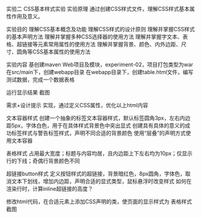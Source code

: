 实验二 CSS基本样式实验
实验原理
通过创建CSS样式文件，理解CSS样式基本属性作用及意义。

实验目的
理解CSS基本概念及功能
理解CSS样式的设计原则
理解并掌握CSS样式的基本声明方法
理解并掌握多种CSS选择器的使用方法
理解并掌握字文本、表格、超链接等元素常用属性的使用方法
理解并掌握背景、颜色、内外边距、尺寸、圆角等CSS基本属性的使用方法

实验内容
基创建maven Web项目及模块，experiment-02，项目打包类型为war
在src/main下，创建webapp目录
在webapp目录下，创建table.html文件，编写测试数据，完成一个数据表格

运行显示结果
截图

需求+设计提示
实现，通过定义CSS属性，优化以上html内容

文本容器样式
创建一个抽象的标签文本容器样式，默认标签圆角3px，左右内边距5px，字体白色，用于在具体样式背景色中突出显式
创建具有具体的意义的成功标签样式与警告标签样式，声明不同合适的背景颜色
使用“层叠”的声明方式使用文本容器

表格样式
占用最大宽度；标题与内容均居，且内边距上下左右均为10px；仅显示行的下线；奇偶行背景颜色不同

超链接button样式
定义按钮样式的超链接，背景暗红色，8px圆角，字体色，取消文本下划线，增加内边距，声明合适的显式类型，鼠标悬浮时改变样式
如何在渲染行时，计算inline超链接的高度？

修改html代码，在合适元素上添加CSS声明的类，使页面的显示样式为
表格样式截图